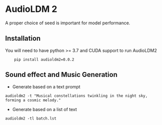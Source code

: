# AudioLDM 2

A proper choice of seed is important for model performance.

## Installation

You will need to have python >= 3.7 and CUDA support to run AudioLDM2 

```shell
    pip install audioldm2=0.0.2
```

## Sound effect and Music Generation

- Generate based on a text prompt

```shell
audioldm2 -t "Musical constellations twinkling in the night sky, forming a cosmic melody."
```

- Generate based on a list of text

```shell
audioldm2 -tl batch.lst
```


